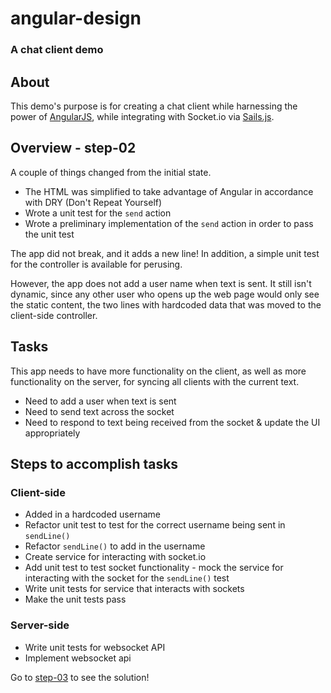 # angular-design
### A chat client demo

## About

This demo's purpose is for creating a chat client while harnessing the power of [AngularJS](http://angularjs.org), while integrating with Socket.io via [Sails.js](http://sailsjs.org).

## Overview - step-02

A couple of things changed from the initial state.

*   The HTML was simplified to take advantage of Angular in accordance with DRY (Don't Repeat Yourself)
*   Wrote a unit test for the `send` action
*   Wrote a preliminary implementation of the `send` action in order to pass the unit test

The app did not break, and it adds a new line!  In addition, a simple unit test for the controller is available for perusing.

However, the app does not add a user name when text is sent.  It still isn't dynamic, since any other user who opens up the web page would only see the static content, the two lines with hardcoded data that was moved to the client-side controller.

## Tasks

This app needs to have more functionality on the client, as well as more functionality on the server, for syncing all clients with the current text.

*   Need to add a user when text is sent
*   Need to send text across the socket
*   Need to respond to text being received from the socket & update the UI appropriately

## Steps to accomplish tasks

### Client-side

*   Added in a hardcoded username
*   Refactor unit test to test for the correct username being sent in `sendLine()`
*   Refactor `sendLine()` to add in the username
*   Create service for interacting with socket.io
*   Add unit test to test socket functionality - mock the service for interacting with the socket for the `sendLine()` test
*   Write unit tests for service that interacts with sockets
*   Make the unit tests pass

### Server-side

*   Write unit tests for websocket API
*   Implement websocket api

Go to [step-03](https://github.com/wesleycho/angular-design/tree/step-03) to see the solution!
